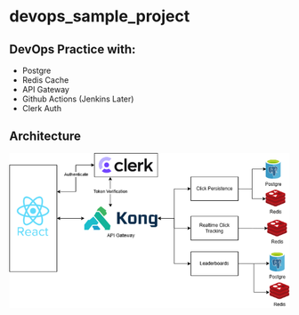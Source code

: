 # devops_sample_project
## DevOps Practice with:
- Postgre
- Redis Cache
- API Gateway
- Github Actions (Jenkins Later)
- Clerk Auth

## Architecture
 ![Architecture](assets/Architecture.drawio.png) 